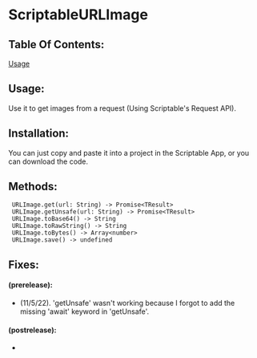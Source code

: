 # ScriptableURLImage
## Table Of Contents:
 [Usage](#Usage)
## Usage:
 Use it to get images from a request (Using Scriptable's Request API).
## Installation:
 You can just copy and paste it into a project in the Scriptable App, or you can download the code.
## Methods:
 ```
  URLImage.get(url: String) -> Promise<TResult>
  URLImage.getUnsafe(url: String) -> Promise<TResult> 
  URLImage.toBase64() -> String
  URLImage.toRawString() -> String
  URLImage.toBytes() -> Array<number>
  URLImage.save() -> undefined
 ```
## Fixes:
 #### (prerelease):
 - (11/5/22). 'getUnsafe' wasn't working because I forgot to add the missing 'await' keyword in 'getUnsafe'.
 #### (postrelease):
 -
 <style>
</style>
